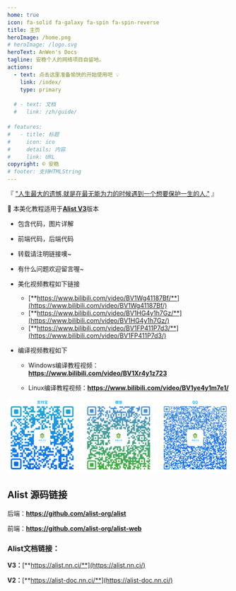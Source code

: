 ```yaml
---
home: true
icon: fa-solid fa-galaxy fa-spin fa-spin-reverse
title: 主页
heroImage: /home.png
# heroImage: /logo.svg
heroText: AnWen's Docs
tagline: 安稳个人的网络项目自留地。
actions:
  - text: 点击这里准备愉快的开始使用吧 💡
    link: /index/
    type: primary

  # - text: 文档
  #   link: /zh/guide/

# features:
#   - title: 标题
#     icon: ico
#     details: 内容
#     link: URL
copyright: © 安稳
# footer: 支持HTMLString
---
```



<span>『<span id="hitokoto">  <a href="#" id="hitokoto_text">"人生最大的遗憾,就是在最无能为力的时候遇到一个想要保护一生的人."</a> </span>』</span>

:wave:  本美化教程适用于[**Alist V3**](https://github.com/alist-org/alist)版本

- 包含代码，图片详解

- 前端代码，后端代码

- 转载请注明链接噢~

- 有什么问题欢迎留言喔~

- 美化视频教程如下链接
  - [**https://www.bilibili.com/video/BV1Wg41187Bf/**](https://www.bilibili.com/video/BV1Wg41187Bf/)
  - [**https://www.bilibili.com/video/BV1HG4y1h7Gz/**](https://www.bilibili.com/video/BV1HG4y1h7Gz/)
  - [**https://www.bilibili.com/video/BV1FP411P7d3/**](https://www.bilibili.com/video/BV1FP411P7d3/)

- 编译视频教程如下
  - Windows编译教程视频：**https://www.bilibili.com/video/BV1Xr4y1z723**

  - Linux编译教程视频：**https://www.bilibili.com/video/BV1ye4y1m7e1/**

![欢迎大家投喂:kissing_heart: :kissing_heart: :kissing_heart:](/touwei.png)

## Alist 源码链接

后端：**https://github.com/alist-org/alist**

前端：**https://github.com/alist-org/alist-web**

### Alist文档链接：

**V3：**[**https://alist.nn.ci/**](https://alist.nn.ci/)

**V2：**[**https://alist-doc.nn.ci/**](https://alist-doc.nn.ci/)
